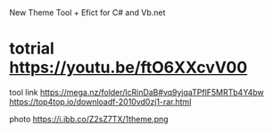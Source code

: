 # 
New Theme Tool + Efict for C# and Vb.net

totrial 
https://youtu.be/ftO6XXcvV00
==========================
tool link
https://mega.nz/folder/lcRinDaB#vq9yjqaTPflF5MRTb4Y4bw
https://top4top.io/downloadf-2010vd0zj1-rar.html

photo
https://i.ibb.co/Z2sZ7TX/1theme.png
